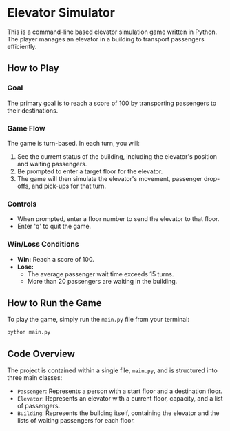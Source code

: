 # Elevator Simulator

This is a command-line based elevator simulation game written in Python. The player manages an elevator in a building to transport passengers efficiently.

## How to Play

### Goal
The primary goal is to reach a score of 100 by transporting passengers to their destinations.

### Game Flow
The game is turn-based. In each turn, you will:
1.  See the current status of the building, including the elevator's position and waiting passengers.
2.  Be prompted to enter a target floor for the elevator.
3.  The game will then simulate the elevator's movement, passenger drop-offs, and pick-ups for that turn.

### Controls
-   When prompted, enter a floor number to send the elevator to that floor.
-   Enter 'q' to quit the game.

### Win/Loss Conditions
-   **Win:** Reach a score of 100.
-   **Lose:** 
    - The average passenger wait time exceeds 15 turns.
    - More than 20 passengers are waiting in the building.

## How to Run the Game
To play the game, simply run the `main.py` file from your terminal:
```bash
python main.py
```

## Code Overview

The project is contained within a single file, `main.py`, and is structured into three main classes:

-   `Passenger`: Represents a person with a start floor and a destination floor.
-   `Elevator`: Represents an elevator with a current floor, capacity, and a list of passengers.
-   `Building`: Represents the building itself, containing the elevator and the lists of waiting passengers for each floor.